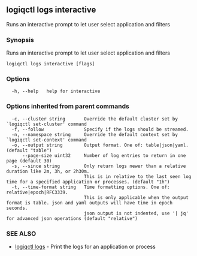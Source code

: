 ## logiqctl logs interactive

Runs an interactive prompt to let user select application and filters

### Synopsis

Runs an interactive prompt to let user select application and filters

```
logiqctl logs interactive [flags]
```

### Options

```
  -h, --help   help for interactive
```

### Options inherited from parent commands

```
  -c, --cluster string       Override the default cluster set by `logiqctl set-cluster' command
  -f, --follow               Specify if the logs should be streamed.
  -n, --namespace string     Override the default context set by `logiqctl set-context' command
  -o, --output string        Output format. One of: table|json|yaml. (default "table")
      --page-size uint32     Number of log entries to return in one page (default 30)
  -s, --since string         Only return logs newer than a relative duration like 2m, 3h, or 2h30m.
                             This is in relative to the last seen log time for a specified application or processes. (default "1h")
  -t, --time-format string   Time formatting options. One of: relative|epoch|RFC3339. 
                             This is only applicable when the output format is table. json and yaml outputs will have time in epoch seconds.
                             json output is not indented, use '| jq' for advanced json operations (default "relative")
```

### SEE ALSO

* [logiqctl logs](logiqctl_logs.md)	 - Print the logs for an application or process


